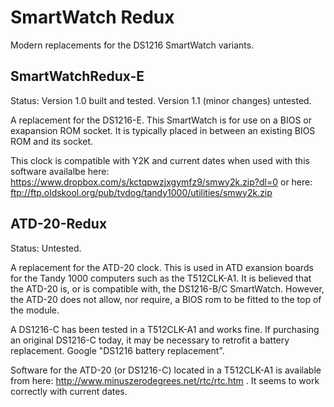 SmartWatch Redux
================

Modern replacements for the DS1216 SmartWatch variants.

SmartWatchRedux-E
-----------------

Status: Version 1.0 built and tested. Version 1.1 (minor changes) untested.

A replacement for the DS1216-E. This SmartWatch is for use on a BIOS
or exapansion ROM socket. It is typically placed in between an existing
BIOS ROM and its socket.

This clock is compatible with Y2K and current dates when used with this
software availalbe here: https://www.dropbox.com/s/kctqpwzjxgymfz9/smwy2k.zip?dl=0
or here: 
ftp://ftp.oldskool.org/pub/tvdog/tandy1000/utilities/smwy2k.zip

ATD-20-Redux
------------

Status: Untested. 

A replacement for the ATD-20 clock. This is used in ATD exansion boards 
for the Tandy 1000 computers such as the T512CLK-A1. It is believed that
the ATD-20 is, or is compatible with, the DS1216-B/C SmartWatch. However, 
the ATD-20 does not allow, nor require, a BIOS rom to be fitted to the 
top of the module.

A DS1216-C has been tested in a T512CLK-A1 and works fine. If purchasing
an original DS1216-C today, it may be necessary to retrofit a battery replacement.
Google "DS1216 battery replacement". 

Software for the ATD-20 (or DS1216-C) located in a T512CLK-A1 is available
from here: http://www.minuszerodegrees.net/rtc/rtc.htm . It seems to work
correctly with current dates.

